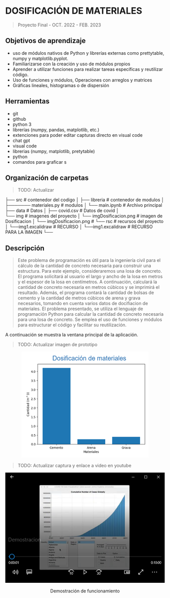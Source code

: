 # DOSIFICACIÓN DE MATERIALES 
> Proyecto Final - OCT. 2022 - FEB. 2023

## Objetivos de aprendizaje
- uso de módulos nativos de Python y librerías externas como prettytable, numpy y matplotlib.pyplot.
- Familiarizarse con la creación y uso de módulos propios
- Aprender a utilizar funciones para realizar tareas específicas y reutilizar código.
- Uso de funciones y módulos, Operaciones con arreglos y matrices
- Gráficas lineales, histogramas o de dispersión 

## Herramientas
> 
 
- git
- github 
- python 3 
- librerías (numpy, pandas, matplotlib, etc.)
- extenciones para poder editar capturas directo en visual code 
- chat gpt
- visual code 
- librerias (numpy, matplotlib, pretytable)
- python 
- comandos para graficar s

  

## Organización de carpetas
> TODO: Actualizar

           
├── src                          # contenedor del codigo
│   ├── libreria                 # contenedor de modulos 
│   ├─────── materiales.py       # modulos 
│   └── main.ipynb               # Archivo principal 
├── data                         # Datos 
│   ├── covid.csv                # Datos de covid
│     
└── img                          # imagenes del proyecto
│   └── imgDosificacion.png      # imagen de Dosificacion
│   └── imgDosificacion.png      # 
└── rsc                          # recursos del proyecto 
│   └──img1.excalidraw           # RECURSO
│   └──img1.excalidraw           # RECURSO PARA LA IMAGEN 
└── 




## Descripción
> Este problema de programación es útil para la ingeniería civil para el cálculo de la cantidad de concreto necesaria para construir una estructura. Para este ejemplo, consideraremos una losa de concreto.
El programa solicitará al usuario el largo y ancho de la losa en metros y el espesor de la losa en centímetros. A continuación, calculará la cantidad de concreto necesaria en metros cúbicos y se imprimirá el resultado. Además, el programa contará la cantidad de bolsas de cemento y la cantidad de metros cúbicos de arena y grava necesarios, tomando en cuenta varios datos de docifiacion de materiales.
El problema presentado, se utiliza el lenguaje de programación Python para calcular la cantidad de concreto necesaria para una losa de concreto. Se emplea el uso de funciones y módulos para estructurar el código y facilitar su reutilización.


A continuación se muestra la ventana principal de la aplicación. 


> TODO: Actualizar imagen de prototipo

<div align="center">
<img src="./img/imgDosificacion.png" >
</div>


> TODO: Actualizar captura y enlace  a video en youtube
<div align="center">
<a href="http://purl.org/matlabintermedio/proyectofinal/demostracion" target="_blank">
<img src="./img/demostracion.png" >
</a>
<p>Demostración de funcionamiento</p>
</div>

<br/><br/>